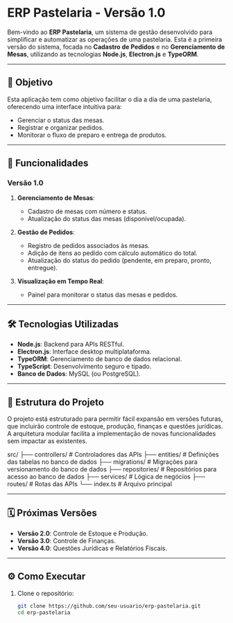 # ERP Pastelaria - Versão 1.0

Bem-vindo ao **ERP Pastelaria**, um sistema de gestão desenvolvido para simplificar e automatizar as operações de uma pastelaria. Esta é a primeira versão do sistema, focada no **Cadastro de Pedidos** e no **Gerenciamento de Mesas**, utilizando as tecnologias **Node.js**, **Electron.js** e **TypeORM**.

---

## 🚀 Objetivo
Esta aplicação tem como objetivo facilitar o dia a dia de uma pastelaria, oferecendo uma interface intuitiva para:
- Gerenciar o status das mesas.
- Registrar e organizar pedidos.
- Monitorar o fluxo de preparo e entrega de produtos.

---

## 🎯 Funcionalidades
### **Versão 1.0**
1. **Gerenciamento de Mesas**:
   - Cadastro de mesas com número e status.
   - Atualização do status das mesas (disponível/ocupada).

2. **Gestão de Pedidos**:
   - Registro de pedidos associados às mesas.
   - Adição de itens ao pedido com cálculo automático do total.
   - Atualização do status do pedido (pendente, em preparo, pronto, entregue).

3. **Visualização em Tempo Real**:
   - Painel para monitorar o status das mesas e pedidos.

---

## 🛠 Tecnologias Utilizadas
- **Node.js**: Backend para APIs RESTful.
- **Electron.js**: Interface desktop multiplataforma.
- **TypeORM**: Gerenciamento de banco de dados relacional.
- **TypeScript**: Desenvolvimento seguro e tipado.
- **Banco de Dados**: MySQL (ou PostgreSQL).

---

## 📂 Estrutura do Projeto
O projeto está estruturado para permitir fácil expansão em versões futuras, que incluirão controle de estoque, produção, finanças e questões jurídicas. A arquitetura modular facilita a implementação de novas funcionalidades sem impactar as existentes.

src/ ├── controllers/ # Controladores das APIs ├── entities/ # Definições das tabelas no banco de dados ├── migrations/ # Migrações para versionamento do banco de dados ├── repositories/ # Repositórios para acesso ao banco de dados ├── services/ # Lógica de negócios ├── routes/ # Rotas das APIs └── index.ts # Arquivo principal

---

## 🗓 Próximas Versões
- **Versão 2.0**: Controle de Estoque e Produção.
- **Versão 3.0**: Controle de Finanças.
- **Versão 4.0**: Questões Jurídicas e Relatórios Fiscais.

---

## ⚙️ Como Executar
1. Clone o repositório:
   ```bash
   git clone https://github.com/seu-usuario/erp-pastelaria.git
   cd erp-pastelaria
